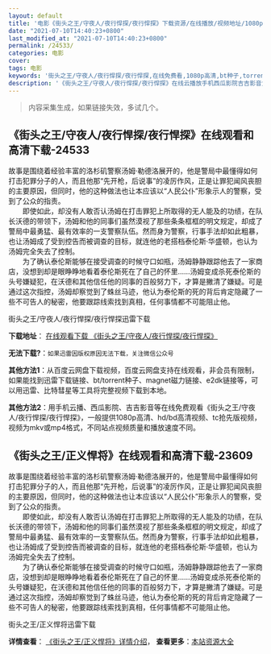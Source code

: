 ```yaml
---
layout: default
title: '电影《街头之王/守夜人/夜行悍探/夜行悍探》下载资源/在线播放/视频地址/1080p/高清/蓝光'
date: "2021-07-10T14:40:23+0800"
last_modified_at: "2021-07-10T14:40:23+0800"
permalink: /24533/
categories: 电影
cover:
tags: 电影
keywords: '街头之王/守夜人/夜行悍探/夜行悍探,在线免费看,1080p高清,bt种子,torrent,百度云盘,magnet,磁力链,迅雷下载资源'
description: '《街头之王/守夜人/夜行悍探/夜行悍探》在线云播放手机西瓜影院吉吉影音免费看，1080p高清bd/hd未删减完整版和tc抢先枪版，mkv/mp4格式，附带bt/torrent种子、magnet/磁力链、百度云盘、网盘资源迅雷下载链接'
---
```


>内容采集生成，如果链接失效，多试几个。


## 《街头之王/守夜人/夜行悍探/夜行悍探》在线观看和高清下载-24533

故事是围绕着经验丰富的洛杉矶警察汤姆·勒德洛展开的，他是警局中最懂得如何打击犯罪分子的人，而且他那“先开枪，后说事&rdquo;的凌厉作风，正是让罪犯闻风丧胆的主要原因，但同时，他的这种做法也让本应该以&ldquo;人民公仆”形象示人的警察，受到了公众的指责。<br />　　即使如此，却没有人敢否认汤姆在打击罪犯上所取得的无人能及的功绩，在队长沃德的带领下，汤姆和他的同事们虽然漠视了那些条条框框的明文规定，却成了警局中最勇猛、最有效率的一支警察队伍。然而身为警察，行事手法却如此粗暴，也让汤姆成了受到控告而被调查的目标，就连他的老搭档泰伦斯·华盛顿，也认为汤姆完全失去了控制。<br />　　为了确认泰伦斯能够在接受调查的时候守口如瓶，汤姆静静跟踪他去了一家商店，没想到却是眼睁睁地看着泰伦斯死在了自己的怀里&hellip;…汤姆变成杀死泰伦斯的头号嫌疑犯，在沃德和其他信任他的同事的百般努力下，才算是撇清了嫌疑。可是通过这次指控，汤姆却察觉到了蛛丝马迹，他认为泰伦斯的死的背后肯定隐藏了一些不可告人的秘密，他要跟踪线索找到真相，任何事情都不可能阻止他。


街头之王/守夜人/夜行悍探/夜行悍探迅雷下载

**下载地址**： [在线观看下载 《街头之王/守夜人/夜行悍探/夜行悍探》](https://www.993dy.com//vod-detail-id-23669.html) 


**无法下载?**：`如果迅雷因版权原因无法下载，关注微信公众号 `

**其他方法1**：从百度云网盘下载视频，百度云网盘支持在线观看，非会员有限制，如果能找到迅雷下载链接、bt/torrent种子、magnet磁力链接、e2dk链接等，可以用迅雷、比特彗星等工具将完整视频下载到本地。

**其他方法2**：用手机云播、西瓜影院、吉吉影音等在线免费观看《街头之王/守夜人/夜行悍探/夜行悍探》，一般提供1080p高清、hd/bd高清视频、tc抢先版视频，视频为mkv或mp4格式，不同站点视频质量和播放速度不同。


## 《街头之王/正义悍将》在线观看和高清下载-23609

故事是围绕着经验丰富的洛杉矶警察汤姆·勒德洛展开的，他是警局中最懂得如何打击犯罪分子的人，而且他那“先开枪，后说事&rdquo;的凌厉作风，正是让罪犯闻风丧胆的主要原因，但同时，他的这种做法也让本应该以&ldquo;人民公仆”形象示人的警察，受到了公众的指责。<br />　　即使如此，却没有人敢否认汤姆在打击罪犯上所取得的无人能及的功绩，在队长沃德的带领下，汤姆和他的同事们虽然漠视了那些条条框框的明文规定，却成了警局中最勇猛、最有效率的一支警察队伍。然而身为警察，行事手法却如此粗暴，也让汤姆成了受到控告而被调查的目标，就连他的老搭档泰伦斯·华盛顿，也认为汤姆完全失去了控制。<br />　　为了确认泰伦斯能够在接受调查的时候守口如瓶，汤姆静静跟踪他去了一家商店，没想到却是眼睁睁地看着泰伦斯死在了自己的怀里&hellip;…汤姆变成杀死泰伦斯的头号嫌疑犯，在沃德和其他信任他的同事的百般努力下，才算是撇清了嫌疑。可是通过这次指控，汤姆却察觉到了蛛丝马迹，他认为泰伦斯的死的背后肯定隐藏了一些不可告人的秘密，他要跟踪线索找到真相，任何事情都不可能阻止他。


街头之王/正义悍将迅雷下载

**详情查看**： [《街头之王/正义悍将》详情介绍](/movie/23609/)， **查看更多**：[本站资源大全](/movie/t/all/)

